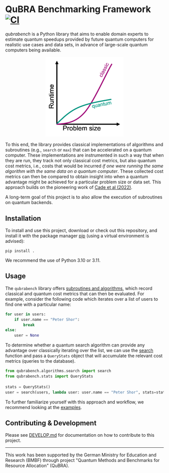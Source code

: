 # QuBRA Benchmarking Framework [![CI](https://github.com/qubrabench/qubrabench/actions/workflows/ci.yaml/badge.svg?branch=development)](https://github.com/qubrabench/qubrabench/actions/workflows/ci.yaml)

_qubrabench_ is a Python library that aims to enable domain experts to estimate quantum speedups provided by future quantum computers for realistic use cases and data sets, in advance of large-scale quantum computers being available.

<p align="center">
    <img src="docs/img/motivation.png" width="250px">
</p>

To this end, the library provides classical implementations of algorithms and subroutines (e.g., `search` or `max`) that can be accelerated on a quantum computer.
These implementations are instrumented in such a way that when they are run, they track not only classical cost metrics, but also quantum cost metrics, i.e., costs that would be incurred *if one were running the same algorithm with the same data on a quantum computer*.
These collected cost metrics can then be compared to obtain insight into when a quantum advantage might be achieved for a particular problem size or data set.
This approach builds on the pioneering work of [Cade et al (2022)](https://arxiv.org/abs/2203.04975).

A long-term goal of this project is to also allow the execution of subroutines on quantum backends.

## Installation

To install and use this project, download or check out this repository, and install it with the package manager [pip](https://pip.pypa.io/en/stable/) (using a virtual environment is advised):

```shell
pip install .
```

We recommend the use of Python 3.10 or 3.11.

## Usage

The `qubrabench` library offers [subroutines and algorithms](qubrabench/algorithms), which record classical and quantum cost metrics that can then be evaluated.
For example, consider the following code which iterates over a list of users to find one with a particular name:

```python
for user in users:
    if user.name == "Peter Shor":
        break
else:
    user = None
```

To determine whether a quantum search algorithm can provide any advantage over classically iterating over the list, we can use the [search](qubrabench/algorithms/search.py) function and pass a `QueryStats` object that will accumulate the relevant cost metrics (queries to the database).

```python
from qubrabench.algorithms.search import search
from qubrabench.stats import QueryStats

stats = QueryStats()
user = search(users, lambda user: user.name == "Peter Shor", stats=stats)
```

To further familiarize yourself with this approach and workflow, we recommend looking at the [examples](examples).

## Contributing & Development

Please see [DEVELOP.md](DEVELOP.md) for documentation on how to contribute to this project.

---

This work has been supported by the German Ministry for Education and Research (BMBF) through project "Quantum Methods and Benchmarks for Resource Allocation" (QuBRA).
